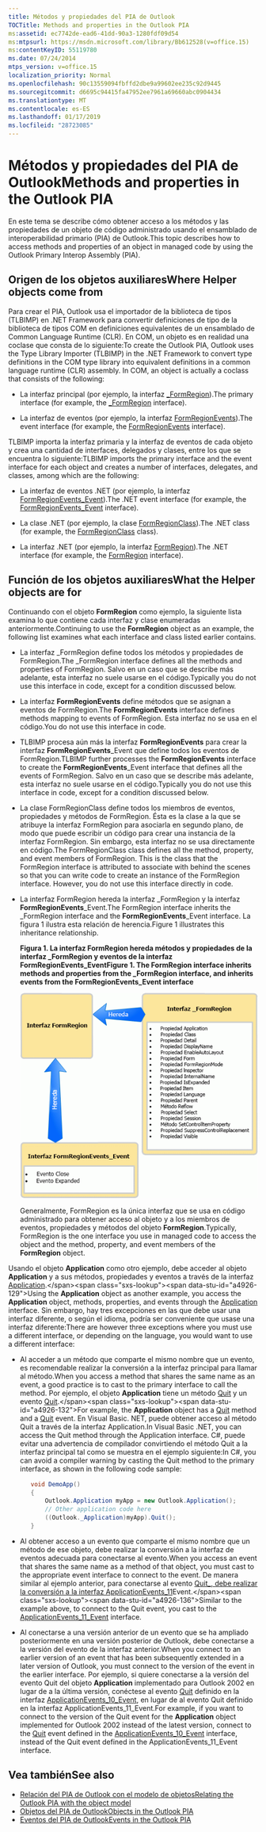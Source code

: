 ```yaml
---
title: Métodos y propiedades del PIA de Outlook
TOCTitle: Methods and properties in the Outlook PIA
ms:assetid: ec7742de-ead6-41dd-90a3-1280fdf09d54
ms:mtpsurl: https://msdn.microsoft.com/library/Bb612528(v=office.15)
ms:contentKeyID: 55119780
ms.date: 07/24/2014
mtps_version: v=office.15
localization_priority: Normal
ms.openlocfilehash: 90c13559094fbffd2dbe9a99602ee235c92d9445
ms.sourcegitcommit: d6695c94415fa47952ee7961a69660abc0904434
ms.translationtype: MT
ms.contentlocale: es-ES
ms.lasthandoff: 01/17/2019
ms.locfileid: "28723085"
---
```

# <a name="methods-and-properties-in-the-outlook-pia"></a><span data-ttu-id="a4926-102">Métodos y propiedades del PIA de Outlook</span><span class="sxs-lookup"><span data-stu-id="a4926-102">Methods and properties in the Outlook PIA</span></span>

<span data-ttu-id="a4926-103">En este tema se describe cómo obtener acceso a los métodos y las propiedades de un objeto de código administrado usando el ensamblado de interoperabilidad primario (PIA) de Outlook.</span><span class="sxs-lookup"><span data-stu-id="a4926-103">This topic describes how to access methods and properties of an object in managed code by using the Outlook Primary Interop Assembly (PIA).</span></span>

## <a name="where-helper-objects-come-from"></a><span data-ttu-id="a4926-104">Origen de los objetos auxiliares</span><span class="sxs-lookup"><span data-stu-id="a4926-104">Where Helper objects come from</span></span>

<span data-ttu-id="a4926-p101">Para crear el PIA, Outlook usa el importador de la biblioteca de tipos (TLBIMP) en .NET Framework para convertir definiciones de tipo de la biblioteca de tipos COM en definiciones equivalentes de un ensamblado de Common Language Runtime (CLR). En COM, un objeto es en realidad una coclase que consta de lo siguiente:</span><span class="sxs-lookup"><span data-stu-id="a4926-p101">To create the Outlook PIA, Outlook uses the Type Library Importer (TLBIMP) in the .NET Framework to convert type definitions in the COM type library into equivalent definitions in a common language runtime (CLR) assembly. In COM, an object is actually a coclass that consists of the following:</span></span>

- <span data-ttu-id="a4926-107">La interfaz principal (por ejemplo, la interfaz [\_FormRegion](https://msdn.microsoft.com/library/bb645761\(v=office.15\))).</span><span class="sxs-lookup"><span data-stu-id="a4926-107">The primary interface (for example, the [\_FormRegion](https://msdn.microsoft.com/library/bb645761\(v=office.15\)) interface).</span></span>

- <span data-ttu-id="a4926-108">La interfaz de eventos (por ejemplo, la interfaz [FormRegionEvents](https://msdn.microsoft.com/library/bb611940\(v=office.15\))).</span><span class="sxs-lookup"><span data-stu-id="a4926-108">The event interface (for example, the [FormRegionEvents](https://msdn.microsoft.com/library/bb611940\(v=office.15\)) interface).</span></span>

<span data-ttu-id="a4926-109">TLBIMP importa la interfaz primaria y la interfaz de eventos de cada objeto y crea una cantidad de interfaces, delegados y clases, entre los que se encuentra lo siguiente:</span><span class="sxs-lookup"><span data-stu-id="a4926-109">TLBIMP imports the primary interface and the event interface for each object and creates a number of interfaces, delegates, and classes, among which are the following:</span></span>

- <span data-ttu-id="a4926-110">La interfaz de eventos .NET (por ejemplo, la interfaz [FormRegionEvents\_Event](https://msdn.microsoft.com/library/bb647619\(v=office.15\))).</span><span class="sxs-lookup"><span data-stu-id="a4926-110">The .NET event interface (for example, the [FormRegionEvents\_Event](https://msdn.microsoft.com/library/bb647619\(v=office.15\)) interface).</span></span>

- <span data-ttu-id="a4926-111">La clase .NET (por ejemplo, la clase [FormRegionClass](https://msdn.microsoft.com/library/bb624204\(v=office.15\))).</span><span class="sxs-lookup"><span data-stu-id="a4926-111">The .NET class (for example, the [FormRegionClass](https://msdn.microsoft.com/library/bb624204\(v=office.15\)) class).</span></span>

- <span data-ttu-id="a4926-112">La interfaz .NET (por ejemplo, la interfaz [FormRegion](https://msdn.microsoft.com/library/bb652633\(v=office.15\))).</span><span class="sxs-lookup"><span data-stu-id="a4926-112">The .NET interface (for example, the [FormRegion](https://msdn.microsoft.com/library/bb652633\(v=office.15\)) interface).</span></span>

## <a name="what-the-helper-objects-are-for"></a><span data-ttu-id="a4926-113">Función de los objetos auxiliares</span><span class="sxs-lookup"><span data-stu-id="a4926-113">What the Helper objects are for</span></span>

<span data-ttu-id="a4926-114">Continuando con el objeto **FormRegion** como ejemplo, la siguiente lista examina lo que contiene cada interfaz y clase enumeradas anteriormente.</span><span class="sxs-lookup"><span data-stu-id="a4926-114">Continuing to use the **FormRegion** object as an example, the following list examines what each interface and class listed earlier contains.</span></span>

- <span data-ttu-id="a4926-115">La interfaz \_FormRegion define todos los métodos y propiedades de FormRegion.</span><span class="sxs-lookup"><span data-stu-id="a4926-115">The \_FormRegion interface defines all the methods and properties of FormRegion.</span></span> <span data-ttu-id="a4926-116">Salvo en un caso que se describe más adelante, esta interfaz no suele usarse en el código.</span><span class="sxs-lookup"><span data-stu-id="a4926-116">Typically you do not use this interface in code, except for a condition discussed below.</span></span>

- <span data-ttu-id="a4926-117">La interfaz **FormRegionEvents** define métodos que se asignan a eventos de FormRegion.</span><span class="sxs-lookup"><span data-stu-id="a4926-117">The **FormRegionEvents** interface defines methods mapping to events of FormRegion.</span></span> <span data-ttu-id="a4926-118">Esta interfaz no se usa en el código.</span><span class="sxs-lookup"><span data-stu-id="a4926-118">You do not use this interface in code.</span></span>

- <span data-ttu-id="a4926-119">TLBIMP procesa aún más la interfaz **FormRegionEvents** para crear la interfaz **FormRegionEvents**\_Event que define todos los eventos de FormRegion.</span><span class="sxs-lookup"><span data-stu-id="a4926-119">TLBIMP further processes the **FormRegionEvents** interface to create the **FormRegionEvents**\_Event interface that defines all the events of FormRegion.</span></span> <span data-ttu-id="a4926-120">Salvo en un caso que se describe más adelante, esta interfaz no suele usarse en el código.</span><span class="sxs-lookup"><span data-stu-id="a4926-120">Typically you do not use this interface in code, except for a condition discussed below.</span></span>

- <span data-ttu-id="a4926-p105">La clase FormRegionClass define todos los miembros de eventos, propiedades y métodos de FormRegion. Ésta es la clase a la que se atribuye la interfaz FormRegion para asociarla en segundo plano, de modo que puede escribir un código para crear una instancia de la interfaz FormRegion. Sin embargo, esta interfaz no se usa directamente en código.</span><span class="sxs-lookup"><span data-stu-id="a4926-p105">The FormRegionClass class defines all the method, property, and event members of FormRegion. This is the class that the FormRegion interface is attributed to associate with behind the scenes so that you can write code to create an instance of the FormRegion interface. However, you do not use this interface directly in code.</span></span>

- <span data-ttu-id="a4926-124">La interfaz FormRegion hereda la interfaz \_FormRegion y la interfaz **FormRegionEvents**\_Event.</span><span class="sxs-lookup"><span data-stu-id="a4926-124">The FormRegion interface inherits the \_FormRegion interface and the **FormRegionEvents**\_Event interface.</span></span> <span data-ttu-id="a4926-125">La figura 1 ilustra esta relación de herencia.</span><span class="sxs-lookup"><span data-stu-id="a4926-125">Figure 1 illustrates this inheritance relationship.</span></span>
    
  <span data-ttu-id="a4926-126">**Figura 1. La interfaz FormRegion hereda métodos y propiedades de la interfaz \_FormRegion y eventos de la interfaz FormRegionEvents\_Event**</span><span class="sxs-lookup"><span data-stu-id="a4926-126">**Figure 1. The FormRegion interface inherits methods and properties from the \_FormRegion interface, and inherits events from the FormRegionEvents\_Event interface**</span></span>

  ![La interfaz FormRegion hereda métodos y propiedades de la interfaz _FormRegion y eventos de la interfaz FormRegionEvents_Event](media/pia-form-region-interface.gif)
    
  <span data-ttu-id="a4926-128">Generalmente, FormRegion es la única interfaz que se usa en código administrado para obtener acceso al objeto y a los miembros de eventos, propiedades y métodos del objeto **FormRegion**.</span><span class="sxs-lookup"><span data-stu-id="a4926-128">Typically, FormRegion is the one interface you use in managed code to access the object and the method, property, and event members of the **FormRegion** object.</span></span>

<span data-ttu-id="a4926-129">Usando el objeto **Application** como otro ejemplo, debe acceder al objeto **Application** y a sus métodos, propiedades y eventos a través de la interfaz [Application](https://msdn.microsoft.com/library/bb646615\(v=office.15\)).</span><span class="sxs-lookup"><span data-stu-id="a4926-129">Using the **Application** object as another example, you access the **Application** object, methods, properties, and events through the [Application](https://msdn.microsoft.com/library/bb646615\(v=office.15\)) interface.</span></span> <span data-ttu-id="a4926-130">Sin embargo, hay tres excepciones en las que debe usar una interfaz diferente, o según el idioma, podría ser conveniente que usase una interfaz diferente:</span><span class="sxs-lookup"><span data-stu-id="a4926-130">There are however three exceptions where you must use a different interface, or depending on the language, you would want to use a different interface:</span></span>

- <span data-ttu-id="a4926-131">Al acceder a un método que comparte el mismo nombre que un evento, es recomendable realizar la conversión a la interfaz principal para llamar al método.</span><span class="sxs-lookup"><span data-stu-id="a4926-131">When you access a method that shares the same name as an event, a good practice is to cast to the primary interface to call the method.</span></span> <span data-ttu-id="a4926-132">Por ejemplo, el objeto **Application** tiene un método [Quit](https://msdn.microsoft.com/library/bb646614\(v=office.15\)) y un evento [Quit](https://msdn.microsoft.com/library/bb622595\(v=office.15\)).</span><span class="sxs-lookup"><span data-stu-id="a4926-132">For example, the **Application** object has a [Quit](https://msdn.microsoft.com/library/bb646614\(v=office.15\)) method and a [Quit](https://msdn.microsoft.com/library/bb622595\(v=office.15\)) event.</span></span> <span data-ttu-id="a4926-133">En Visual Basic. NET, puede obtener acceso al método Quit a través de la interfaz Application.</span><span class="sxs-lookup"><span data-stu-id="a4926-133">In Visual Basic .NET, you can access the Quit method through the Application interface.</span></span> <span data-ttu-id="a4926-134">C\#, puede evitar una advertencia de compilador convirtiendo el método Quit a la interfaz principal tal como se muestra en el ejemplo siguiente:</span><span class="sxs-lookup"><span data-stu-id="a4926-134">In C\#, you can avoid a compiler warning by casting the Quit method to the primary interface, as shown in the following code sample:</span></span>
    
   ```csharp
      void DemoApp()
      {
          Outlook.Application myApp = new Outlook.Application();
          // Other application code here
          ((Outlook._Application)myApp).Quit();
      }
   ```

- <span data-ttu-id="a4926-135">Al obtener acceso a un evento que comparte el mismo nombre que un método de ese objeto, debe realizar la conversión a la interfaz de eventos adecuada para conectarse al evento.</span><span class="sxs-lookup"><span data-stu-id="a4926-135">When you access an event that shares the same name as a method of that object, you must cast to the appropriate event interface to connect to the event.</span></span> <span data-ttu-id="a4926-136">De manera similar al ejemplo anterior, para conectarse al evento [Quit\_, debe realizar la conversión a la interfaz ApplicationEvents\_11](https://msdn.microsoft.com/library/bb622725\(v=office.15\))Event.</span><span class="sxs-lookup"><span data-stu-id="a4926-136">Similar to the example above, to connect to the Quit event, you cast to the [ApplicationEvents\_11\_Event](https://msdn.microsoft.com/library/bb622725\(v=office.15\)) interface.</span></span>

- <span data-ttu-id="a4926-137">Al conectarse a una versión anterior de un evento que se ha ampliado posteriormente en una versión posterior de Outlook, debe conectarse a la versión del evento de la interfaz anterior.</span><span class="sxs-lookup"><span data-stu-id="a4926-137">When you connect to an earlier version of an event that has been subsequently extended in a later version of Outlook, you must connect to the version of the event in the earlier interface.</span></span> <span data-ttu-id="a4926-138">Por ejemplo, si quiere conectarse a la versión del evento Quit del objeto **Application** implementado para Outlook 2002 en lugar de a la última versión, conéctese al evento [Quit](https://msdn.microsoft.com/library/bb609660\(v=office.15\)) definido en la interfaz [ApplicationEvents\_10\_Event](https://msdn.microsoft.com/library/bb610098\(v=office.15\)), en lugar de al evento Quit definido en la interfaz ApplicationEvents\_11\_Event.</span><span class="sxs-lookup"><span data-stu-id="a4926-138">For example, if you want to connect to the version of the Quit event for the **Application** object implemented for Outlook 2002 instead of the latest version, connect to the [Quit](https://msdn.microsoft.com/library/bb609660\(v=office.15\)) event defined in the [ApplicationEvents\_10\_Event](https://msdn.microsoft.com/library/bb610098\(v=office.15\)) interface, instead of the Quit event defined in the ApplicationEvents\_11\_Event interface.</span></span>

## <a name="see-also"></a><span data-ttu-id="a4926-139">Vea también</span><span class="sxs-lookup"><span data-stu-id="a4926-139">See also</span></span>

- [<span data-ttu-id="a4926-140">Relación del PIA de Outlook con el modelo de objetos</span><span class="sxs-lookup"><span data-stu-id="a4926-140">Relating the Outlook PIA with the object model</span></span>](relating-the-outlook-pia-with-the-object-model.md)
- [<span data-ttu-id="a4926-141">Objetos del PIA de Outlook</span><span class="sxs-lookup"><span data-stu-id="a4926-141">Objects in the Outlook PIA</span></span>](objects-in-the-outlook-pia.md)
- [<span data-ttu-id="a4926-142">Eventos del PIA de Outlook</span><span class="sxs-lookup"><span data-stu-id="a4926-142">Events in the Outlook PIA</span></span>](events-in-the-outlook-pia.md)

